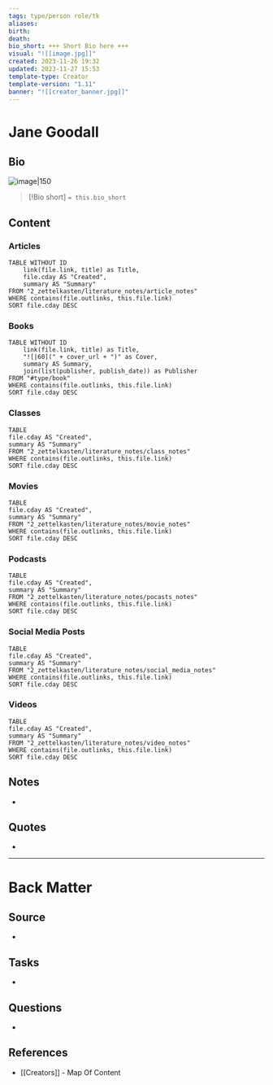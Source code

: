 ```yaml
---
tags: type/person role/tk
aliases: 
birth: 
death: 
bio_short: +++ Short Bio here +++
visual: "![[image.jpg]]"
created: 2023-11-26 19:32
updated: 2023-11-27 15:53
template-type: Creator
template-version: "1.11"
banner: "![[creator_banner.jpg]]"
---
```


# Jane Goodall

##  Bio
<!-- Short biography of the AUTHOR -->
![image|150](undefined)
> [!Bio short]
> `= this.bio_short`


## Content
<!-- Only most important I‘ve read -->
### Articles
```dataview
TABLE WITHOUT ID
    link(file.link, title) as Title,
    file.cday AS "Created",
    summary AS "Summary"
FROM "2_zettelkasten/literature_notes/article_notes"
WHERE contains(file.outlinks, this.file.link)
SORT file.cday DESC
```

### Books
```dataview
TABLE WITHOUT ID
    link(file.link, title) as Title,
	"![|60](" + cover_url + ")" as Cover,
    summary AS Summary,
    join(list(publisher, publish_date)) as Publisher
FROM "#type/book"
WHERE contains(file.outlinks, this.file.link)
SORT file.cday DESC
```

### Classes
```dataview
TABLE
file.cday AS "Created",
summary AS "Summary"
FROM "2_zettelkasten/literature_notes/class_notes"
WHERE contains(file.outlinks, this.file.link)
SORT file.cday DESC
```

### Movies
```dataview
TABLE
file.cday AS "Created",
summary AS "Summary"
FROM "2_zettelkasten/literature_notes/movie_notes"
WHERE contains(file.outlinks, this.file.link)
SORT file.cday DESC
```

### Podcasts
```dataview
TABLE
file.cday AS "Created",
summary AS "Summary"
FROM "2_zettelkasten/literature_notes/pocasts_notes"
WHERE contains(file.outlinks, this.file.link)
SORT file.cday DESC
```

### Social Media Posts
```dataview
TABLE
file.cday AS "Created",
summary AS "Summary"
FROM "2_zettelkasten/literature_notes/social_media_notes"
WHERE contains(file.outlinks, this.file.link)
SORT file.cday DESC
```

### Videos
```dataview
TABLE
file.cday AS "Created",
summary AS "Summary"
FROM "2_zettelkasten/literature_notes/video_notes"
WHERE contains(file.outlinks, this.file.link)
SORT file.cday DESC
```
## Notes
<!-- The main content of my thoughts really -->
- 


## Quotes
<!-- Notable quotes with reference to their page or location -->
- 

---
# Back Matter
## Source
<!-- Always keep a link to the source- --> 
- 

## Tasks
<!-- What remains to be done with this note? --> 
- 

## Questions
<!-- What remains for you to consider? -->
- 

## References 
<!-- Links to pages not referenced in the content -->
- [[Creators]] - Map Of Content
